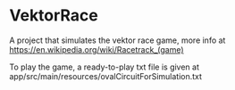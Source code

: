 # VektorRace
A project that simulates the vektor race game, more info at https://en.wikipedia.org/wiki/Racetrack_(game)

To play the game, a ready-to-play txt file is given at
app/src/main/resources/ovalCircuitForSimulation.txt
